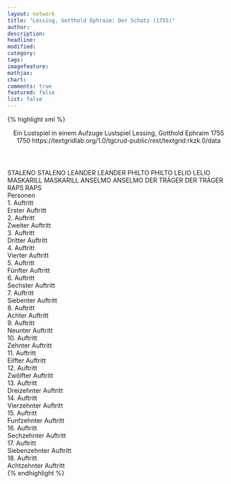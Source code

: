 ```yaml
---
layout: network
title: "Lessing, Gotthold Ephraim: Der Schatz (1755)"
author:
description:
headline:
modified:
category:
tags:
imagefeature:
mathjax:
chart:
comments: true
featured: false
list: false
---
```

{% highlight xml %}
<?xml-model href="http://raw.githubusercontent.com/DLiNa/project/master/rules/lina.rnc"?><?xml-model href="http://raw.githubusercontent.com/DLiNa/project/master/rules/lina.sch"?>
<play xmlns="http://lina.digital">
  <header>
    <title>Der Schatz</title>
    <subtitle>Ein Lustspiel in einem Aufzuge</subtitle>
    <genretitle>Lustspiel</genretitle>
    <author>Lessing, Gotthold Ephraim</author>
    <date type="print" when="1755">1755</date>
    <date type="premiere"/>
    <date type="written" when="1750">1750</date>
    <source>https://textgridlab.org/1.0/tgcrud-public/rest/textgrid:rkzk.0/data</source>
  </header>
  <personae>
    <character>
      <name>STALENO</name>
      <alias xml:id="staleno">
        <name>STALENO</name>
      </alias>
    </character>
    <character>
      <name>LEANDER</name>
      <alias xml:id="leander">
        <name>LEANDER</name>
      </alias>
    </character>
    <character>
      <name>PHILTO</name>
      <alias xml:id="philto">
        <name>PHILTO</name>
      </alias>
    </character>
    <character>
      <name>LELIO</name>
      <alias xml:id="lelio">
        <name>LELIO</name>
      </alias>
    </character>
    <character>
      <name>MASKARILL</name>
      <alias xml:id="maskarill">
        <name>MASKARILL</name>
      </alias>
    </character>
    <character>
      <name>ANSELMO</name>
      <alias xml:id="anselmo">
        <name>ANSELMO</name>
      </alias>
    </character>
    <character>
      <name>DER TRÄGER</name>
      <alias xml:id="der_träger">
        <name>DER TRÄGER</name>
      </alias>
    </character>
    <character>
      <name>RAPS</name>
      <alias xml:id="raps">
        <name>RAPS</name>
      </alias>
    </character>
  </personae>
  <text>
    <div>
      <head>Personen</head>
    </div>
    <div>
      <head>1. Auftritt</head>
      <div>
        <head>Erster Auftritt</head>
        <sp who="#staleno">
          <amount n="37" unit="speech_acts"/>
          <amount n="843" unit="words"/>
          <amount n="24" unit="lines"/>
          <amount n="4369" unit="chars"/>
        </sp>
        <sp who="#leander">
          <amount n="36" unit="speech_acts"/>
          <amount n="567" unit="words"/>
          <amount n="24" unit="lines"/>
          <amount n="3047" unit="chars"/>
        </sp>
      </div>
    </div>
    <div>
      <head>2. Auftritt</head>
      <div>
        <head>Zweiter Auftritt</head>
        <sp who="#staleno">
          <amount n="1" unit="speech_acts"/>
          <amount n="77" unit="words"/>
          <amount n="398" unit="chars"/>
        </sp>
      </div>
    </div>
    <div>
      <head>3. Auftritt</head>
      <div>
        <head>Dritter Auftritt</head>
        <sp who="#staleno">
          <amount n="59" unit="speech_acts"/>
          <amount n="1301" unit="words"/>
          <amount n="37" unit="lines"/>
          <amount n="6855" unit="chars"/>
        </sp>
        <sp who="#philto">
          <amount n="59" unit="speech_acts"/>
          <amount n="1501" unit="words"/>
          <amount n="38" unit="lines"/>
          <amount n="7973" unit="chars"/>
        </sp>
      </div>
    </div>
    <div>
      <head>4. Auftritt</head>
      <div>
        <head>Vierter Auftritt</head>
        <sp who="#lelio">
          <amount n="20" unit="speech_acts"/>
          <amount n="368" unit="words"/>
          <amount n="14" unit="lines"/>
          <amount n="1879" unit="chars"/>
        </sp>
        <sp who="#maskarill">
          <amount n="20" unit="speech_acts"/>
          <amount n="427" unit="words"/>
          <amount n="12" unit="lines"/>
          <amount n="2300" unit="chars"/>
        </sp>
        <sp who="#philto">
          <amount n="7" unit="speech_acts"/>
          <amount n="146" unit="words"/>
          <amount n="4" unit="lines"/>
          <amount n="788" unit="chars"/>
        </sp>
      </div>
    </div>
    <div>
      <head>5. Auftritt</head>
      <div>
        <head>Fünfter Auftritt</head>
        <sp who="#maskarill">
          <amount n="23" unit="speech_acts"/>
          <amount n="489" unit="words"/>
          <amount n="14" unit="lines"/>
          <amount n="2632" unit="chars"/>
        </sp>
        <sp who="#lelio">
          <amount n="23" unit="speech_acts"/>
          <amount n="471" unit="words"/>
          <amount n="11" unit="lines"/>
          <amount n="2534" unit="chars"/>
        </sp>
      </div>
    </div>
    <div>
      <head>6. Auftritt</head>
      <div>
        <head>Sechster Auftritt</head>
        <sp who="#lelio">
          <amount n="9" unit="speech_acts"/>
          <amount n="292" unit="words"/>
          <amount n="8" unit="lines"/>
          <amount n="1708" unit="chars"/>
        </sp>
        <sp who="#maskarill">
          <amount n="5" unit="speech_acts"/>
          <amount n="37" unit="words"/>
          <amount n="5" unit="lines"/>
          <amount n="179" unit="chars"/>
        </sp>
        <sp who="#staleno">
          <amount n="3" unit="speech_acts"/>
          <amount n="90" unit="words"/>
          <amount n="1" unit="lines"/>
          <amount n="489" unit="chars"/>
        </sp>
      </div>
    </div>
    <div>
      <head>7. Auftritt</head>
      <div>
        <head>Siebenter Auftritt</head>
        <sp who="#maskarill">
          <amount n="22" unit="speech_acts"/>
          <amount n="760" unit="words"/>
          <amount n="7" unit="lines"/>
          <amount n="4029" unit="chars"/>
        </sp>
        <sp who="#staleno">
          <amount n="22" unit="speech_acts"/>
          <amount n="234" unit="words"/>
          <amount n="18" unit="lines"/>
          <amount n="1218" unit="chars"/>
        </sp>
      </div>
    </div>
    <div>
      <head>8. Auftritt</head>
      <div>
        <head>Achter Auftritt</head>
        <sp who="#maskarill">
          <amount n="1" unit="speech_acts"/>
          <amount n="116" unit="words"/>
          <amount n="573" unit="chars"/>
        </sp>
      </div>
    </div>
    <div>
      <head>9. Auftritt</head>
      <div>
        <head>Neunter Auftritt</head>
        <sp who="#anselmo">
          <amount n="36" unit="speech_acts"/>
          <amount n="384" unit="words"/>
          <amount n="33" unit="lines"/>
          <amount n="1991" unit="chars"/>
        </sp>
        <sp who="#maskarill">
          <amount n="33" unit="speech_acts"/>
          <amount n="580" unit="words"/>
          <amount n="23" unit="lines"/>
          <amount n="2915" unit="chars"/>
        </sp>
        <sp who="#der_träger">
          <amount n="3" unit="speech_acts"/>
          <amount n="88" unit="words"/>
          <amount n="439" unit="chars"/>
        </sp>
      </div>
    </div>
    <div>
      <head>10. Auftritt</head>
      <div>
        <head>Zehnter Auftritt</head>
        <sp who="#anselmo">
          <amount n="1" unit="speech_acts"/>
          <amount n="131" unit="words"/>
          <amount n="721" unit="chars"/>
        </sp>
      </div>
    </div>
    <div>
      <head>11. Auftritt</head>
      <div>
        <head>Eilfter Auftritt</head>
        <sp who="#raps">
          <amount n="50" unit="speech_acts"/>
          <amount n="1276" unit="words"/>
          <amount n="26" unit="lines"/>
          <amount n="6825" unit="chars"/>
        </sp>
        <sp who="#anselmo">
          <amount n="50" unit="speech_acts"/>
          <amount n="779" unit="words"/>
          <amount n="38" unit="lines"/>
          <amount n="4059" unit="chars"/>
        </sp>
      </div>
    </div>
    <div>
      <head>12. Auftritt</head>
      <div>
        <head>Zwölfter Auftritt</head>
        <sp who="#der_träger">
          <amount n="9" unit="speech_acts"/>
          <amount n="327" unit="words"/>
          <amount n="5" unit="lines"/>
          <amount n="1743" unit="chars"/>
        </sp>
        <sp who="#anselmo">
          <amount n="8" unit="speech_acts"/>
          <amount n="137" unit="words"/>
          <amount n="4" unit="lines"/>
          <amount n="745" unit="chars"/>
        </sp>
      </div>
    </div>
    <div>
      <head>13. Auftritt</head>
      <div>
        <head>Dreizehnter Auftritt</head>
        <sp who="#anselmo">
          <amount n="4" unit="speech_acts"/>
          <amount n="41" unit="words"/>
          <amount n="3" unit="lines"/>
          <amount n="203" unit="chars"/>
        </sp>
        <sp who="#philto">
          <amount n="4" unit="speech_acts"/>
          <amount n="161" unit="words"/>
          <amount n="846" unit="chars"/>
        </sp>
      </div>
    </div>
    <div>
      <head>14. Auftritt</head>
      <div>
        <head>Vierzehnter Auftritt</head>
        <sp who="#maskarill">
          <amount n="13" unit="speech_acts"/>
          <amount n="160" unit="words"/>
          <amount n="12" unit="lines"/>
          <amount n="837" unit="chars"/>
        </sp>
        <sp who="#lelio">
          <amount n="12" unit="speech_acts"/>
          <amount n="143" unit="words"/>
          <amount n="10" unit="lines"/>
          <amount n="780" unit="chars"/>
        </sp>
      </div>
    </div>
    <div>
      <head>15. Auftritt</head>
      <div>
        <head>Funfzehnter Auftritt</head>
        <sp who="#anselmo">
          <amount n="3" unit="speech_acts"/>
          <amount n="73" unit="words"/>
          <amount n="1" unit="lines"/>
          <amount n="397" unit="chars"/>
        </sp>
        <sp who="#philto">
          <amount n="3" unit="speech_acts"/>
          <amount n="53" unit="words"/>
          <amount n="2" unit="lines"/>
          <amount n="309" unit="chars"/>
        </sp>
      </div>
    </div>
    <div>
      <head>16. Auftritt</head>
      <div>
        <head>Sechzehnter Auftritt</head>
        <sp who="#staleno">
          <amount n="3" unit="speech_acts"/>
          <amount n="34" unit="words"/>
          <amount n="3" unit="lines"/>
          <amount n="186" unit="chars"/>
        </sp>
        <sp who="#anselmo">
          <amount n="4" unit="speech_acts"/>
          <amount n="228" unit="words"/>
          <amount n="2" unit="lines"/>
          <amount n="1242" unit="chars"/>
        </sp>
        <sp who="#philto">
          <amount n="1" unit="speech_acts"/>
          <amount n="2" unit="words"/>
          <amount n="1" unit="lines"/>
          <amount n="12" unit="chars"/>
        </sp>
      </div>
    </div>
    <div>
      <head>17. Auftritt</head>
      <div>
        <head>Siebenzehnter Auftritt</head>
        <sp who="#maskarill">
          <amount n="10" unit="speech_acts"/>
          <amount n="248" unit="words"/>
          <amount n="7" unit="lines"/>
          <amount n="1311" unit="chars"/>
        </sp>
        <sp who="#anselmo">
          <amount n="10" unit="speech_acts"/>
          <amount n="64" unit="words"/>
          <amount n="10" unit="lines"/>
          <amount n="320" unit="chars"/>
        </sp>
      </div>
    </div>
    <div>
      <head>18. Auftritt</head>
      <div>
        <head>Achtzehnter Auftritt</head>
        <sp who="#maskarill">
          <amount n="3" unit="speech_acts"/>
          <amount n="131" unit="words"/>
          <amount n="1" unit="lines"/>
          <amount n="678" unit="chars"/>
        </sp>
        <sp who="#lelio">
          <amount n="1" unit="speech_acts"/>
          <amount n="70" unit="words"/>
          <amount n="430" unit="chars"/>
        </sp>
        <sp who="#philto">
          <amount n="1" unit="speech_acts"/>
          <amount n="4" unit="words"/>
          <amount n="1" unit="lines"/>
          <amount n="26" unit="chars"/>
        </sp>
        <sp who="#staleno">
          <amount n="1" unit="speech_acts"/>
          <amount n="10" unit="words"/>
          <amount n="1" unit="lines"/>
          <amount n="45" unit="chars"/>
        </sp>
        <sp who="#anselmo">
          <amount n="2" unit="speech_acts"/>
          <amount n="57" unit="words"/>
          <amount n="1" unit="lines"/>
          <amount n="326" unit="chars"/>
        </sp>
      </div>
    </div>
  </text>
</play>
{% endhighlight %}